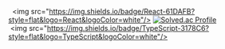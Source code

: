

<!--
**rkekqmf/rkekqmf** is a ✨ _special_ ✨ repository because its `README.md` (this file) appears on your GitHub profile.

Here are some ideas to get you started:

- 🔭 I’m currently working on ...
- 🌱 I’m currently learning ...
- 👯 I’m looking to collaborate on ...
- 🤔 I’m looking for help with ...
- 💬 Ask me about ...
- 📫 How to reach me: ...
- 😄 Pronouns: ...
- ⚡ Fun fact: ...
-->
  <img src="https://img.shields.io/badge/React-61DAFB?style=flat&logo=React&logoColor=white"/>
[![Solved.ac Profile](http://mazassumnida.wtf/api/generate_badge?boj=rkekqmf)](https://solved.ac/rkekqmf)<br/>
 <img src="https://img.shields.io/badge/TypeScript-3178C6?style=flat&logo=TypeScript&logoColor=white"/>
